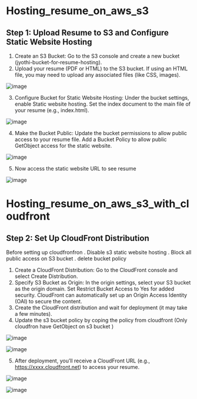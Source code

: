 # Hosting_resume_on_aws_s3 

## Step 1: Upload Resume to S3 and Configure Static Website Hosting

1. Create an S3 Bucket:
    Go to the S3 console and create a new bucket (jyothi-bucket-for-resume-hosting).
2. Upload your resume (PDF or HTML) to the S3 bucket.
   If using an HTML file, you may need to upload any associated files (like CSS, images).

![image](https://github.com/user-attachments/assets/d06505bd-7eba-4f6a-b7e5-ab09b804aabb)

3. Configure Bucket for Static Website Hosting:
     Under the bucket settings, enable Static website hosting.
     Set the index document to the main file of your resume (e.g., index.html).

![image](https://github.com/user-attachments/assets/4edfdd15-efe1-49d6-81c1-48f86fe23596)

4. Make the Bucket Public:
  Update the bucket permissions to allow public access to your resume file.
  Add a Bucket Policy to allow public GetObject access for the static website.

![image](https://github.com/user-attachments/assets/a582d8c9-7314-42c9-954f-c1c3e8aa214e)

5. Now access the static website URL to see resume

![image](https://github.com/user-attachments/assets/85595567-65d9-44f2-a7f2-db94bc8ff1ef)

# Hosting_resume_on_aws_s3_with_cloudfront
## Step 2: Set Up CloudFront Distribution
Before setting up cloudfronfron 
. Disable s3 static website hosting
. Block all public access on S3 bucket
. delete bucket policy

1. Create a CloudFront Distribution: Go to the CloudFront console and select Create Distribution.
2. Specify S3 Bucket as Origin:
    In the origin settings, select your S3 bucket as the origin domain.
    Set Restrict Bucket Access to Yes for added security.
    CloudFront can automatically set up an Origin Access Identity (OAI) to secure the content.
3. Create the CloudFront distribution and wait for deployment (it may take a few minutes).
4. Update the s3 bucket policy by coping the policy from cloudfront (Only cloudfron have GetObject on s3 bucket )

![image](https://github.com/user-attachments/assets/ff891c4e-3f64-4065-85f0-151c4fda7bf9)

![image](https://github.com/user-attachments/assets/70027b94-50bd-4e32-8368-0dbad39a5143)

5. After deployment, you’ll receive a CloudFront URL (e.g., https://xxxx.cloudfront.net) to access your resume.

![image](https://github.com/user-attachments/assets/871791e3-71ea-4bbe-be27-c1859a46ceaa)

![image](https://github.com/user-attachments/assets/820b98d0-4418-43bc-adeb-1a7a2ec0027b)

